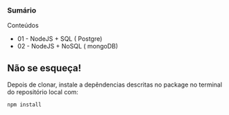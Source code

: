 ### Sumário

Conteúdos

* 01 - NodeJS + SQL ( Postgre)
* 02 - NodeJS + NoSQL ( mongoDB)

## Não se esqueça!

Depois de clonar, instale a depêndencias descritas no package no terminal do repositório local com:

`npm install`
